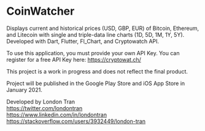 # CoinWatcher

Displays current and historical prices (USD, GBP, EUR) of Bitcoin, Ethereum, and Litecoin with single and triple-data line charts (1D, 5D, 1M, 1Y, 5Y). Developed with Dart, Flutter, Fl_Chart, and Cryptowatch API.

To use this application, you must provide your own API Key. You can register for a free API Key here: https://cryptowat.ch/

This project is a work in progress and does not reflect the final product.

Project will be published in the Google Play Store and iOS App Store in January 2021.

Developed by London Tran<br>
https://twitter.com/londontran<br>
https://www.linkedin.com/in/londontran<br>
https://stackoverflow.com/users/3932449/london-tran

